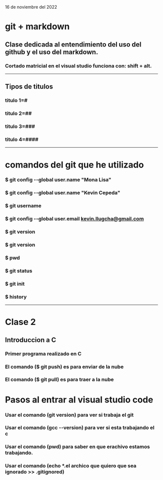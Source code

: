 16 de noviembre del 2022 

# git + markdown

## Clase dedicada al entendimiento del uso del github y el uso del markdown.

### Cortado matricial en el visual studio funciona con: shift + alt.

------
## Tipos de titulos 
### titulo 1=#
### titulo 2=##  
### titulo 3=###
### titulo 4=####
---
# comandos del git que he utilizado 

### $ git config --global user.name "Mona Lisa"

### $   git config --global user.name "Kevin Cepeda"

### $  git username
### $   git config --global user.email kevin.llugcha@gmail.com
### $  git version
### $  git version
### $  pwd
### $  git status
### $ git init
### $ history
----
# Clase 2  
## Introduccion a C 
 ### Primer programa realizado en C 

### El comando ($ git push) es para enviar de la nube 
### El comando ($ git pull) es para traer a la nube
# Pasos al entrar al visual studio code 
### Usar el comando (git version) para ver si trabaja el git 
### Usar el comando (gcc --version) para ver si esta trabajando el c 
### Usar el comando (pwd) para saber en que erachivo estamos trabajando.
### Usar el comando  (echo *.el archico que quiero que sea ignorado >> .gitignored) 
###
